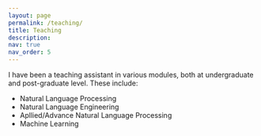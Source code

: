 ```yaml
---
layout: page
permalink: /teaching/
title: Teaching
description:
nav: true
nav_order: 5
---
```


I have been a teaching assistant in various modules, both at undergraduate and post-graduate level. These include:
- Natural Language Processing
- Natural Language Engineering
- Apllied/Advance Natural Language Processing
- Machine Learning 